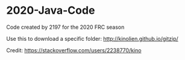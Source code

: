 # 2020-Java-Code
Code created by 2197 for the 2020 FRC season

Use this to download a specific folder:
http://kinolien.github.io/gitzip/

Credit: https://stackoverflow.com/users/2238770/kino
